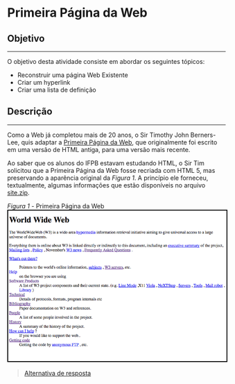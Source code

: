 # Primeira Página da Web

## Objetivo
---

O objetivo desta atividade consiste em abordar os seguintes tópicos:

- Reconstruir uma página Web Existente
- Criar um hyperlink
- Criar uma lista de definição
  
## Descrição
---

Como a Web já completou mais de 20 anos, o Sir Timothy John Berners-Lee, quis adaptar a [Primeira Página da Web](http://info.cern.ch/hypertext/WWW/TheProject.html), que originalmente foi escrito em uma versão de HTML antiga, para uma versão mais recente.

Ao saber que os alunos do IFPB estavam estudando HTML, o Sir Tim solicitou que a Primeira Página da Web fosse recriada com HTML 5, mas preservando a aparência original da *Figura 1*. A princípio ele forneceu, textualmente, algumas informações que estão disponíveis no arquivo [site.zip](site.zip).

*Figura 1* - Primeira Página da Web
<img src="assets/screen.png" alt="First Web Page" style="border: 2px solid #000">

> [Alternativa de resposta](site-response/)